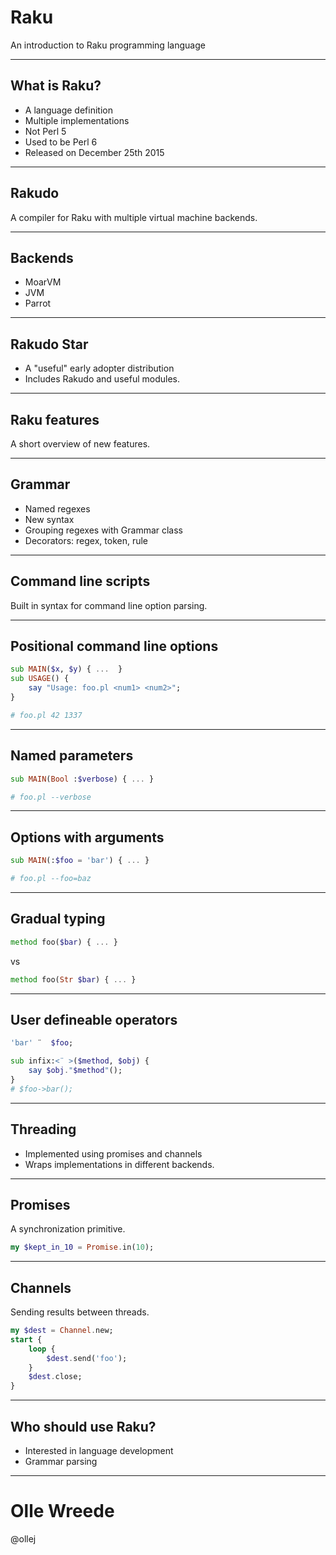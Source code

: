# Raku

An introduction to Raku programming language

---

## What is Raku?

 * A language definition
 * Multiple implementations
 * Not Perl 5
 * Used to be Perl 6
 * Released on December 25th 2015

---

## Rakudo

A compiler for Raku with multiple virtual machine backends.

---

## Backends

 * MoarVM
 * JVM
 * Parrot

---

## Rakudo Star

* A "useful" early adopter distribution
* Includes Rakudo and useful modules.

---

## Raku features

A short overview of new features.

---

## Grammar

 * Named regexes
 * New syntax
 * Grouping regexes with Grammar class
 * Decorators: regex, token, rule

---

## Command line scripts

Built in syntax for command line option parsing.

---

## Positional command line options

```raku
sub MAIN($x, $y) { ...  }
sub USAGE() {
    say "Usage: foo.pl <num1> <num2>";
}

# foo.pl 42 1337
```

---

## Named parameters

```raku
sub MAIN(Bool :$verbose) { ... }

# foo.pl --verbose
```

---

## Options with arguments

```raku
sub MAIN(:$foo = 'bar') { ... }

# foo.pl --foo=baz
```

---

## Gradual typing

```raku
method foo($bar) { ... }
```
vs
```raku
method foo(Str $bar) { ... }
```

---

## User defineable operators

```raku
'bar' ¨  $foo;
```
```raku
sub infix:<¨ >($method, $obj) {
    say $obj."$method"();
}
# $foo->bar();
```

---

## Threading

 * Implemented using promises and channels
 * Wraps implementations in different backends.

---

## Promises

A synchronization primitive.
```raku
my $kept_in_10 = Promise.in(10);
```

---

## Channels

Sending results between threads.

```raku
my $dest = Channel.new;
start {
    loop {
        $dest.send('foo');
    }
    $dest.close;
}
```

---

## Who should use Raku?

* Interested in language development
* Grammar parsing

---

# Olle Wreede

@ollej
